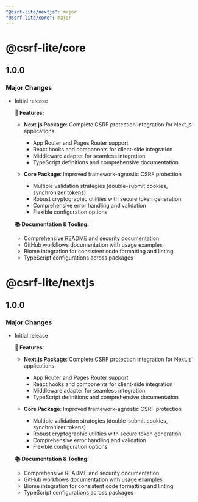 ```yaml
---
"@csrf-lite/nextjs": major
"@csrf-lite/core": major
---
```


# @csrf-lite/core

## 1.0.0

### Major Changes

- Initial release

  **🚀 Features:**

    - **Next.js Package**: Complete CSRF protection integration for Next.js applications

        - App Router and Pages Router support
        - React hooks and components for client-side integration
        - Middleware adapter for seamless integration
        - TypeScript definitions and comprehensive documentation

    - **Core Package**: Improved framework-agnostic CSRF protection
        - Multiple validation strategies (double-submit cookies, synchronizer tokens)
        - Robust cryptographic utilities with secure token generation
        - Comprehensive error handling and validation
        - Flexible configuration options

  **📚 Documentation & Tooling:**

    - Comprehensive README and security documentation
    - GitHub workflows documentation with usage examples
    - Biome integration for consistent code formatting and linting
    - TypeScript configurations across packages

# @csrf-lite/nextjs

## 1.0.0

### Major Changes

- Initial release

  **🚀 Features:**

    - **Next.js Package**: Complete CSRF protection integration for Next.js applications

        - App Router and Pages Router support
        - React hooks and components for client-side integration
        - Middleware adapter for seamless integration
        - TypeScript definitions and comprehensive documentation

    - **Core Package**: Improved framework-agnostic CSRF protection
        - Multiple validation strategies (double-submit cookies, synchronizer tokens)
        - Robust cryptographic utilities with secure token generation
        - Comprehensive error handling and validation
        - Flexible configuration options

  **📚 Documentation & Tooling:**

    - Comprehensive README and security documentation
    - GitHub workflows documentation with usage examples
    - Biome integration for consistent code formatting and linting
    - TypeScript configurations across packages
